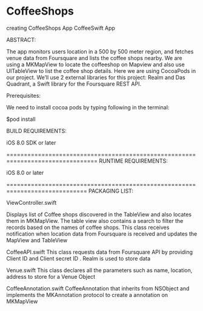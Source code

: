 # CoffeeShops
creating CoffeeShops App
CoffeeSwift App

ABSTRACT:

The app monitors users location in a 500 by 500 meter region, and fetches venue data from Foursquare and lists the coffee shops nearby. We are using a MKMapView to locate the coffeeshop on Mapview and also use UITableView to list the coffee shop details. Here we are using CocoaPods in our project. 
We’ll use 2 external libraries for this project: Realm and Das Quadrant, a Swift library for the Foursquare REST API.

Prerequisites:

We need to install cocoa pods by typing following in the terminal:

$pod install

BUILD REQUIREMENTS:

iOS 8.0 SDK or later

================================================================================
RUNTIME REQUIREMENTS:

iOS 8.0 or later

=============================================================================
PACKAGING LIST:


ViewController.swift

Displays list of Coffee shops discovered in the TableView and also locates them in MKMapView.
The table view also contains a search to filter the records based on the names of coffee shops.
This class receives notification when location data from Foursquare is received and updates the MapView and TableView

CoffeeAPI.swift
This class requests data from Foursquare API by providing Client ID and Client secret ID . Realm is used to store data 

Venue.swift
This class declares all the parameters such as name, location, address to store for a Venue Object 

CoffeeAnnotation.swift
CoffeeAnnotation that inherits from NSObject and implements the MKAnnotation protocol to create a annotation on MKMapView

